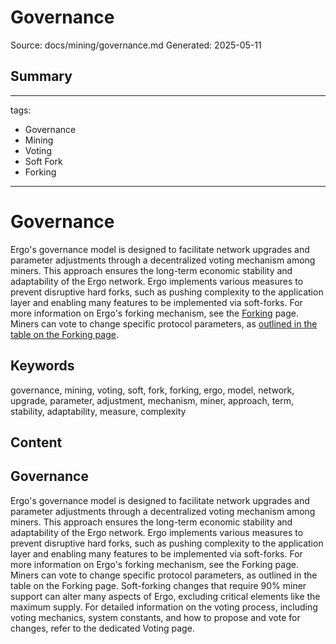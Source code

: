 # Governance
Source: docs/mining/governance.md
Generated: 2025-05-11

## Summary
---
tags:
  - Governance
  - Mining
  - Voting
  - Soft Fork
  - Forking
---

# Governance

Ergo's governance model is designed to facilitate network upgrades and parameter adjustments through a decentralized voting mechanism among miners. This approach ensures the long-term economic stability and adaptability of the Ergo network. Ergo implements various measures to prevent disruptive hard forks, such as pushing complexity to the application layer and enabling many features to be implemented via soft-forks. For more information on Ergo's forking mechanism, see the [Forking](forking.md) page. Miners can vote to change specific protocol parameters, as [outlined in the table on the Forking page](forking.md).

## Keywords
governance, mining, voting, soft, fork, forking, ergo, model, network, upgrade, parameter, adjustment, mechanism, miner, approach, term, stability, adaptability, measure, complexity

## Content
## Governance
Ergo's governance model is designed to facilitate network upgrades and parameter adjustments through a decentralized voting mechanism among miners. This approach ensures the long-term economic stability and adaptability of the Ergo network.
Ergo implements various measures to prevent disruptive hard forks, such as pushing complexity to the application layer and enabling many features to be implemented via soft-forks. For more information on Ergo's forking mechanism, see the Forking page.
Miners can vote to change specific protocol parameters, as outlined in the table on the Forking page. Soft-forking changes that require 90% miner support can alter many aspects of Ergo, excluding critical elements like the maximum supply.
For detailed information on the voting process, including voting mechanics, system constants, and how to propose and vote for changes, refer to the dedicated Voting page.
